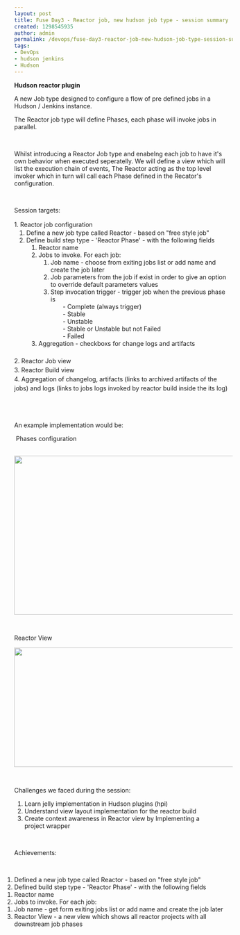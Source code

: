 ```yaml
---
layout: post
title: Fuse Day3 - Reactor job, new hudson job type - session summary
created: 1298545935
author: admin
permalink: /devops/fuse-day3-reactor-job-new-hudson-job-type-session-summary
tags:
- DevOps
- hudson jenkins
- Hudson
---
```

<p><strong>Hudson reactor plugin</strong></p>
<p>A new Job type designed to configure a flow of pre defined jobs in a Hudson / Jenkins instance.</p>
<p>The Reactor job type will define Phases, each phase will invoke jobs in parallel.</p>
<p>&nbsp;</p>
<p>Whilst introducing a Reactor Job type and enabelng each job to have it's own behavior when executed seperatelly. We will define a view which will list the execution chain of events, The Reactor acting as the top level invoker which in turn will call each Phase defined in the Recator's configuration.</p>
<p>&nbsp;</p>
<p>Session targets:</p>
<p>
<meta http-equiv="content-type" content="text/html; charset=utf-8" /></p>
<p style="margin: 0px; padding: 0px; font-size: 14px; font-weight: normal; line-height: 21px;">1. Reactor job configuration</p>
<ol style="margin: 0px; padding: 0px;">
    <li style="margin: 0px 0px 0px 2em; padding: 0px;">Define a new job type called Reactor - based on &quot;free style job&quot;</li>
    <li style="margin: 0px 0px 0px 2em; padding: 0px;">Define build step type - 'Reactor Phase' - with the following fields<br />
    <ol style="margin: 0px; padding: 0px;">
        <li style="margin: 0px 0px 0px 2em; padding: 0px;">Reactor name</li>
        <li style="margin: 0px 0px 0px 2em; padding: 0px;">Jobs to invoke. For each job:<br />
        <ol style="margin: 0px; padding: 0px;">
            <li style="margin: 0px 0px 0px 2em; padding: 0px;">Job name - choose from exiting jobs list or add name and create the job later</li>
            <li style="margin: 0px 0px 0px 2em; padding: 0px;">Job parameters from the job if exist in order to give an option to override default parameters values</li>
            <li style="margin: 0px 0px 0px 2em; padding: 0px;">Step invocation trigger - trigger job when the previous phase is&nbsp;<br />
            <ul style="margin: 0px; padding: 0px;">
                <li style="margin: 0px 0px 0px 2em; padding: 0px; list-style-image: none; list-style-type: none;">- Complete (always trigger)</li>
                <li style="margin: 0px 0px 0px 2em; padding: 0px; list-style-image: none; list-style-type: none;">- Stable</li>
                <li style="margin: 0px 0px 0px 2em; padding: 0px; list-style-image: none; list-style-type: none;">- Unstable</li>
                <li style="margin: 0px 0px 0px 2em; padding: 0px; list-style-image: none; list-style-type: none;">- Stable or Unstable but not Failed</li>
                <li style="margin: 0px 0px 0px 2em; padding: 0px; list-style-image: none; list-style-type: none;">- Failed</li>
            </ul>
            </li>
        </ol>
        </li>
        <li style="margin: 0px 0px 0px 2em; padding: 0px;">Aggregation - checkboxs for change logs and artifacts&nbsp;</li>
    </ol>
    </li>
</ol>
<p style="margin: 0px; padding: 0px; font-size: 14px; font-weight: normal; line-height: 21px;">&nbsp;</p>
<p style="margin: 0px; padding: 0px; font-size: 14px; font-weight: normal; line-height: 21px;">2. Reactor Job view</p>
<p style="margin: 0px; padding: 0px; font-size: 14px; font-weight: normal; line-height: 21px;">3. Reactor Build view</p>
<p style="margin: 0px; padding: 0px; font-size: 14px; font-weight: normal; line-height: 21px;">4. Aggregation of changelog, artifacts (links to archived artifacts of the jobs) and logs (links to jobs logs invoked by reactor build inside the its log)</p>
<p style="margin: 0px; padding: 0px; font-size: 14px; font-weight: normal; line-height: 21px;">&nbsp;</p>
<p>&nbsp;</p>
<p>An example implementation would be:</p>
<p>&nbsp;Phases configuration</p>
<p>&nbsp;<img width="750" height="366" alt="" src="/files/phases.png" /></p>
<p>&nbsp;</p>
<p>Reactor View</p>
<p><img width="750" height="275" alt="" src="/files/hudson-reactor-view(2).png" /></p>
<p>&nbsp;</p>
<p>Challenges we faced during the session:</p>
<ol>
    <li>Learn jelly implementation in Hudson plugins (hpi)</li>
    <li>Understand view layout implementation for the reactor build</li>
    <li>Create context awareness in Reactor view by Implementing a project&nbsp;wrapper</li>
</ol>
<p>
<meta http-equiv="content-type" content="text/html; charset=utf-8" /></p>
<p>&nbsp;</p>
<p>Achievements:</p>
<p>&nbsp;</p>
<p>
<meta http-equiv="content-type" content="text/html; charset=utf-8" /></p>
<ol style="margin: 0px; padding: 0px;">
    <li>Defined a new job type called Reactor - based on &quot;free style job&quot;</li>
    <li>Defined build step type - 'Reactor Phase' - with the following fields<br />
    <ol style="margin: 0px; padding: 0px;">
        <li>Reactor name</li>
        <li>Jobs to invoke. For each job:<br />
        <ol style="margin: 0px; padding: 0px;">
            <li>Job name - get form exiting jobs list or add name and create the job later</li>
        </ol>
        </li>
    </ol>
    </li>
    <li>Reactor View - a new view which shows all reactor projects with all downstream job phases&nbsp;</li>
</ol>
<p>&nbsp;</p>
<p>&nbsp;</p>
<p>&nbsp;</p>
<p>&nbsp;</p>
